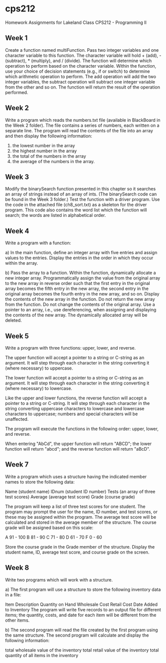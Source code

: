 # cps212
Homework Assignments for Lakeland Class CPS212 - Programming II

## Week 1
Create a function named multiFunction.  Pass two integer variables and one character variable to this function.  The character variable will hold + (add), - (subtract), * (multiply), and / (divide).  The function will determine which operation to perform based on the character variable.  Within the function, use your choice of decision statements (e.g., if or switch) to determine which arithmetic operation to perform.  The add operation will add the two integer variables, the subtract operation will subtract one integer variable from the other and so on.  The function will return the result of the operation performed.

## Week 2
Write a program which reads the numbers.txt file (available in BlackBoard in the Week 2 folder).  The file contains a series of numbers, each written on a separate line.  The program will read the contents of the file into an array and then display the following information:

1. the lowest number in the array
2. the highest number in the array
3. the total of the numbers in the array
4. the average of the numbers in the array.

## Week 3
Modify the binarySearch function presented in this chapter so it searches an array of strings instead of an array of ints.  (The binarySearch code can be found in the Week 3 folder.)  Test the function with a driver program.  Use the code in the attached file (ch8_sort.txt) as a skeleton for the driver program.  This code also contains the word list which the function will search; the words are listed in alphabetical order.

## Week 4
Write a program with a function:

a) In the main function, define an integer array with five entries and assign values to the entries.  Display the entries in the order in which they occur within the array.

b) Pass the array to a function.  Within the function, dynamically allocate a new integer array.  Programmatically assign the value from the original array to the new array in reverse order such that the first entry in the original array becomes the fifth entry in the new array, the second entry in the original array becomes the fourth entry in the new array, and so on.  Display the contents of the new array in the function.  Do not return the new array from the function.  Do not change the contents of the original array.  Use a pointer to an array, i.e., use dereferencing, when assigning and displaying the contents of the new array.  The dynamically allocated array will be deleted.

## Week 5
Write a program with three functions:  upper, lower, and reverse.

The upper function will accept a pointer to a string or C-string as an argument.  It will step through each character in the string converting it (where necessary) to uppercase.

The lower function will accept a pointer to a string or C-string as an argument.  It will step through each character in the string converting it (where necessary) to lowercase.

Like the upper and lower functions, the reverse function will accept a pointer to a string or C-string.  It will step through each character in the string converting uppercase characters to lowercase and lowercase characters to uppercase; numbers and special characters will be unaffected.

The program will execute the functions in the following order:  upper, lower, and reverse.

When entering "AbCd", the upper function will return "ABCD"; the lower function will return "abcd"; and the reverse function will return "aBcD".

## Week 7
Write a program which uses a structure having the indicated member names to store the following data:

Name (student name)
IDnum (student ID number)
Tests (an array of three test scores)
Average (average test score)
Grade (course grade)

The program will keep a list of three test scores for one student.  The program may prompt the user for the name, ID number, and test scores, or these may be assigned within the program.  The average test score will be calculated and stored in the average member of the structure.  The course grade will be assigned based on this scale:

A 91 - 100
B 81 - 90
C 71 - 80
D 61 - 70
F 0 - 60

Store the course grade in the Grade member of the structure.  Display the student name, ID, average test score, and course grade on the screen.

## Week 8
Write two programs which will work with a structure.

a) The first program will use a structure to store the following inventory data in a file:

Item Description
Quantity on Hand
Wholesale Cost
Retail Cost
Date Added to Inventory
The program will write five records to an output file for different items; the quantity, costs, and date for each item will be different from the other items.

b) The second program will read the file created by the first program using the same structure. The second program will calculate and display the following information:

total wholesale value of the inventory
total retail value of the inventory
total quantity of all items in the inventory
